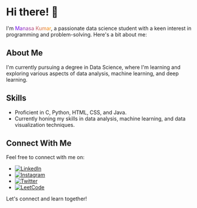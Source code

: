 # Hi there! 👋

I'm <span style="background: linear-gradient(to left, #ff9900, #6600ff); -webkit-background-clip: text; -webkit-text-fill-color: transparent;">Manasa Kumar</span>, a passionate data science student with a keen interest in programming and problem-solving. Here's a bit about me:

## About Me
I'm currently pursuing a degree in Data Science, where I'm learning and exploring various aspects of data analysis, machine learning, and deep learning.

## Skills
- Proficient in C, Python, HTML, CSS, and Java.
- Currently honing my skills in data analysis, machine learning, and data visualization techniques.

## Connect With Me
Feel free to connect with me on:
- [![LinkedIn](https://img.shields.io/badge/LinkedIn-https://www.linkedin.com/in/manasa-kumar-8828432a3/-blue?style=flat-square&logo=linkedin)](https://www.linkedin.com/in/manasa-kumar-8828432a3/)
- [![Instagram](https://img.shields.io/badge/Instagram-https://www.instagram.com/__.manasa_/-red?style=flat-square&logo=instagram)](https://www.instagram.com/__.manasa_/)
- [![Twitter](https://img.shields.io/badge/Twitter-https://twitter.com/ManasaKumar1103-green?style=flat-square&logo=twitter)](https://twitter.com/ManasaKumar1103)
- [![LeetCode](https://img.shields.io/badge/LeetCode-https://leetcode.com/manasa1103/-yellow?style=flat-square&logo=leetcode)](https://leetcode.com/manasa1103/)

Let's connect and learn together!


